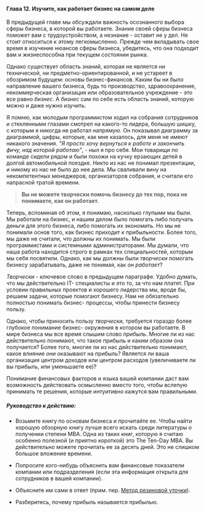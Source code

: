 #### Глава 12. Изучите, как работает бизнес на самом деле

В предыдущей главе мы обсуждали важность осознанного выбора сферы бизнеса, в которой вы работаете.
Знание своей сферы бизнеса поможет вам с трудоустройством, а незнание - оставит не у дел. Не стоит
относиться к этому легкомысленно. Прежде чем вкладывать свое время в изучение нюансов сферы бизнеса,
убедитесь, что она подходит вам и жизнеспособна при текущем состоянии рынка.

Однако существует область знаний, которая не является ни технической, ни предметно-ориентированной,
и не устареет в обозримом будущем: основы бизнес-финансов. Каким бы ни было направление вашего
бизнеса, будь то производство, здравоохранение, некоммерческая организация или образовательное
учреждение - это все равно _бизнес_. А _бизнес_ сам по себе есть область знаний, которую можно и даже
нужно изучить.

<habracut />

Я помню, как молодым программистом ходил на собрания сотрудников и стеклянными глазами смотрел на
какого-то лидера, большую шишку, с которым я никогда не работал напрямую. Он показывал диаграмму за
диаграммой, цифры, которые, как мне казалось, для меня не имеют никакого значения.
_"Я просто хочу вернуться к работе и закончить фичу, над которой работаю"_, - ныл я про себя.
Мои товарищи по команде сидели рядом и были похожи на кучку ерзающих детей в долгой автомобильной
поездке. Никто из нас не понимал презентации, и никому из нас не было до нее дела. Мы сваливали вину
на некомпетентных менеджеров, организаторов собрания, и считали его напрасной тратой времени.


> **Вы не можете творчески помочь бизнесу до тех пор, пока не понимаете, как он работает.**

Теперь, вспоминая об этом, я понимаю, насколько глупыми мы были. Мы работали на бизнес, и нашим делом
было помогать либо получать деньги для этого бизнеса, либо помогать их экономить. Но мы не понимали
основ того, как бизнес приходит к прибыльности. Более того, мы даже не считали, что должны их
понимать. Мы были программистами и системными администраторами. Мы думали, что наша работа находится
строго в рамках тех специальностей, которым мы себя посвятили. Однако, как мы должны были
_творчески_ помогать бизнесу зарабатывать, даже не понимая, как он _работает_?

_Творчески_ - ключевое слово в предыдущем параграфе. Удобно думать, что мы действительно IT-
специалисты и это то, за что нам платят. При условии правильных проектов и хорошего лидерства мы,
вроде бы, решаем задачи, которые помогают бизнесу. Нам не обязательно полностью понимать бизнес-
процессы, чтобы принести бизнесу пользу.

Однако, чтобы приносить пользу _творчески_, требуется гораздо более глубокое понимание бизнес-
окружения в котором вы работаете. В мире бизнеса мы все время слышим слово _прибыль_. Многие ли из
нас действительно понимают, что такое прибыль и каким образом она получается? Более того, многие ли
из нас действительно понимают, какое влияние _они_ оказывают на прибыль? Является ли ваша
организация центром доходов или центром расходов (увеличиваете ли вы прибыль, или уменьшаете ее)?

Понимание финансовых факторов и языка вашей компании даст вам возможность действовать осмысленно
вместо того, чтобы вслепую принимать те решения, которые интуитивно кажутся вам правильными.


##### Руководство к действию:

* Возьмите книгу по основам бизнеса и прочитайте ее. Чтобы найти хорошую обзорную книгу лучше всего
  искать среди литературы о получении степени MBA. Одна из таких книг, которую я считаю особенно
  полезной (и приятно короткой) это The Ten-Day MBA. Вы действительно можете прочитать ее за десять
  дней. Это не слишком большое вложение времени.

* Попросите кого-нибудь объяснить вам финансовые показатели компании или подразделения (если эта
  информация открыта для сотрудников в вашей компании).

* Объясните им сами в ответ (прим. пер. [Метод резиновой уточки](http://ru.wikipedia.org/wiki/%D0%9C%D0%B5%D1%82%D0%BE%D0%B4_%D1%83%D1%82%D1%91%D0%BD%D0%BA%D0%B0)).

* Разберитесь, почему прибыль называется прибылью.


